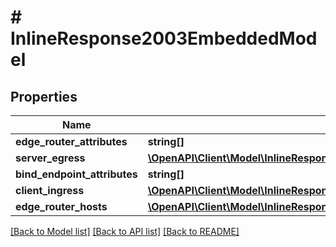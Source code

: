 # # InlineResponse2003EmbeddedModel

## Properties

Name | Type | Description | Notes
------------ | ------------- | ------------- | -------------
**edge_router_attributes** | **string[]** |  | 
**server_egress** | [**\OpenAPI\Client\Model\InlineResponse2003EmbeddedModelServerEgress**](InlineResponse2003EmbeddedModelServerEgress.md) |  | [optional] 
**bind_endpoint_attributes** | **string[]** |  | [optional] 
**client_ingress** | [**\OpenAPI\Client\Model\InlineResponse2003EmbeddedModelClientIngress**](InlineResponse2003EmbeddedModelClientIngress.md) |  | 
**edge_router_hosts** | [**\OpenAPI\Client\Model\InlineResponse2003EmbeddedModelEdgeRouterHosts[]**](InlineResponse2003EmbeddedModelEdgeRouterHosts.md) |  | [optional] 

[[Back to Model list]](../../README.md#documentation-for-models) [[Back to API list]](../../README.md#documentation-for-api-endpoints) [[Back to README]](../../README.md)


